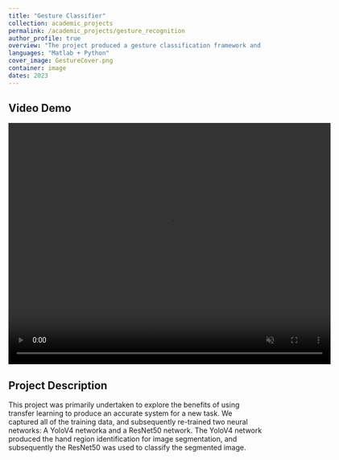 ```yaml
---
title: "Gesture Classifier"
collection: academic_projects
permalink: /academic_projects/gesture_recognition
author_profile: true
overview: "The project produced a gesture classification framework and supporting matlab app."
languages: "Matlab + Python"
cover_image: GestureCover.png
container: image
dates: 2023
---
```


<body>
  <h2>
    Video Demo
  </h2>

  <video width="640" height="480" autoplay muted>
    <source src="/videos/Gesture Demo.mp4" type="video/mp4">
    Your browser does not support the video tag.
  </video>

  <h2>
    Project Description 
  </h2>

  <p>
    This project was primarily undertaken to explore the benefits of using transfer learning to produce an accurate system for a new task. We captured all of the training data, and subsequently re-trained two neural networks: A YoloV4 networka and a ResNet50 network. The YoloV4 network produced the hand region identification for image segmentation, and subsequently the ResNet50 was used to classify the segmented image. 
  </p>
</body>
